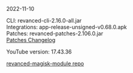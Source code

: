 2022-11-10
  
CLI: revanced-cli-2.16.0-all.jar  
Integrations: app-release-unsigned-v0.68.0.apk  
Patches: revanced-patches-2.106.0.jar  
[Patches Changelog](https://github.com/revanced/revanced-patches/releases/tag/v2.106.0)  

YouTube version: 17.43.36  

[revanced-magisk-module repo](https://github.com/j-hc/revanced-magisk-module)
